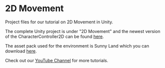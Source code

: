 # 2D Movement
Project files for our tutorial on 2D Movement in Unity.

The complete Unity project is under "2D Movement" and the newest version of the CharacterController2D can be found [here](https://github.com/Brackeys/2D-Character-Controller).

The asset pack used for the environment is Sunny Land which you can download [here](https://assetstore.unity.com/packages/2d/characters/sunny-land-103349).

Check out our [YouTube Channel](http://youtube.com/brackeys) for more tutorials.